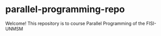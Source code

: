 # parallel-programming-repo
Welcome! This repository is to course Parallel Programming of the FISI-UNMSM
